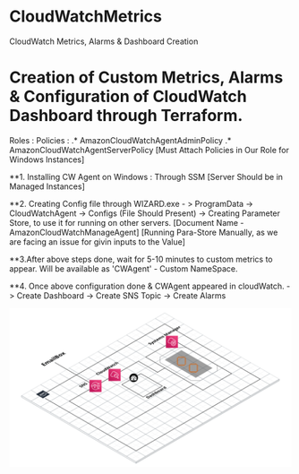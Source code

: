 # CloudWatchMetrics
CloudWatch Metrics, Alarms &amp; Dashboard Creation


# Creation of Custom Metrics, Alarms & Configuration of CloudWatch Dashboard through Terraform.

Roles : Policies :
.* AmazonCloudWatchAgentAdminPolicy
.* AmazonCloudWatchAgentServerPolicy  [Must Attach Policies in Our Role for Windows Instances]

**1. Installing CW Agent on Windows : Through SSM [Server Should be in Managed Instances]

 **2. Creating Config file through WIZARD.exe - > ProgramData -> CloudWatchAgent -> Configs (File Should Present)
-> Creating Parameter Store, to use it for running on other servers. [Document Name - AmazonCloudWatchManageAgent]
[Running Para-Store Manually, as we are facing an issue for givin inputs to the Value]

 **3.After above steps done, wait for 5-10 minutes to custom metrics to appear. Will be available as 'CWAgent' - Custom NameSpace.

**4. Once above configuration done & CWAgent appeared in cloudWatch.
-> Create Dashboard
-> Create SNS Topic
-> Create Alarms

![alt text](https://github.com/shubhdev79/CloudWatchMetrics/blob/master/CWMetrics.png)

